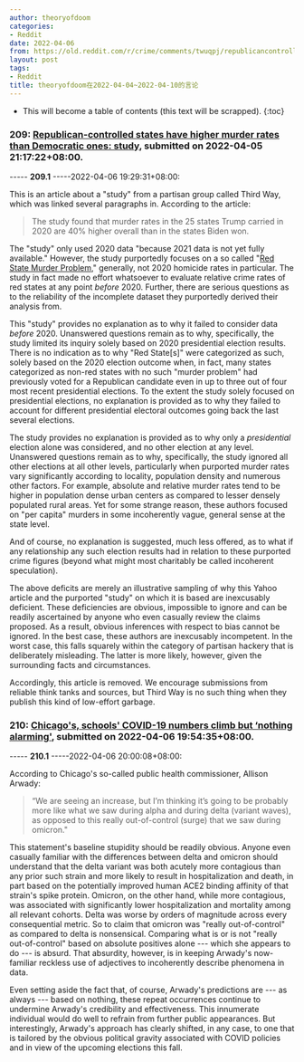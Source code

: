 ```yaml
---
author: theoryofdoom
categories:
- Reddit
date: 2022-04-06
from: https://old.reddit.com/r/crime/comments/twuqpj/republicancontrolled_states_have_higher_murder/
layout: post
tags:
- Reddit
title: theoryofdoom在2022-04-04~2022-04-10的言论
---
```


* This will become a table of contents (this text will be scrapped).
{:toc}

### 209: [Republican-controlled states have higher murder rates than Democratic ones: study](https://old.reddit.com/r/crime/comments/twuqpj/republicancontrolled_states_have_higher_murder/), submitted on 2022-04-05 21:17:22+08:00.

----- __209.1__ -----2022-04-06 19:29:31+08:00:

This is an article about a "study" from a partisan group called Third Way, which was linked several paragraphs in.  According to the article:

> The study found that murder rates in the 25 states Trump carried in 2020 are 40% higher overall than in the states Biden won. 

The "study" only used 2020 data "because 2021 data is not yet fully available."  However, the study purportedly focuses on a so called "[Red State Murder Problem](https://www.thirdway.org/report/the-red-state-murder-problem)," generally, not 2020 homicide rates in particular.  The study in fact made no effort whatsoever to evaluate relative crime rates of red states at any point *before* 2020. Further, there are serious questions as to the reliability of the incomplete dataset they purportedly derived their analysis from.  

This "study" provides no explanation as to why it failed to consider data *before* 2020. Unanswered questions remain as to why, specifically, the study limited its inquiry solely based on 2020 presidential election results.   There is no indication as to why "Red State[s]" were categorized as such, solely based on the 2020 election outcome when, in fact, many states categorized as non-red states with no such "murder problem" had previously voted for a Republican candidate even in up to three out of four most recent presidential elections.  To the extent the study solely focused on presidential elections, no explanation is provided as to why they failed to account for different presidential electoral outcomes going back the last several elections.  

The study provides no explanation is provided as to why only a *presidential* election alone was considered, and no other election at any level.  Unanswered questions remain as to why, specifically, the study ignored all other elections at all other levels, particularly when purported murder rates vary significantly according to locality, population density and numerous other factors.  For example, absolute and relative murder rates tend to be higher in population dense urban centers as compared to lesser densely populated rural areas.  Yet for some strange reason, these authors focused on "per capita" murders in some incoherently vague, general sense at the state level.  

And of course, no explanation is suggested, much less offered, as to what if any relationship any such election results had in relation to these purported crime figures (beyond what might most charitably be called incoherent speculation).  

The above deficits are merely an illustrative sampling of why this Yahoo article and the purported "study" on which it is based are inexcusably deficient.  These deficiencies are obvious, impossible to ignore and can be readily ascertained by anyone who even casually review the claims proposed.  As a result, obvious inferences with respect to bias cannot be ignored.  In the best case, these authors are inexcusably incompetent.  In the worst case, this falls squarely within the category of partisan hackery that is deliberately misleading.  The latter is more likely, however, given the surrounding facts and circumstances.  

Accordingly, this article is removed.  We encourage submissions from reliable think tanks and sources, but Third Way is no such thing when they publish this kind of low-effort garbage.

### 210: [Chicago's, schools' COVID-19 numbers climb but ‘nothing alarming'](https://old.reddit.com/r/CoronavirusIllinois/comments/txkfai/chicagos_schools_covid19_numbers_climb_but/), submitted on 2022-04-06 19:54:35+08:00.

----- __210.1__ -----2022-04-06 20:00:08+08:00:

According to Chicago's so-called public health commissioner, Allison Arwady: 

> “We are seeing an increase, but I’m thinking it’s going to be probably more like what we saw during alpha and during delta (variant waves), as opposed to this really out-of-control (surge) that we saw during omicron."

This statement's baseline stupidity should be readily obvious.  Anyone even casually familiar with the differences between delta and omicron should understand that the delta variant was both acutely more contagious than any prior such strain and more likely to result in hospitalization and death, in part based on the potentially improved human ACE2 binding affinity of that strain's spike protein.  Omicron, on the other hand, while more contagious, was associated with significantly lower hospitalization and mortality among all relevant cohorts.  Delta was worse by orders of magnitude across every consequential metric.  So to claim that omicron was "really out-of-control" as compared to delta is nonsensical.  Comparing what is or is not "really out-of-control" based on absolute positives alone --- which she appears to do --- is absurd.  That absurdity, however, is in keeping Arwady's now-familiar reckless use of adjectives to incoherently describe phenomena in data. 

Even setting aside the fact that, of course, Arwady's predictions are --- as always --- based on nothing, these repeat occurrences continue to undermine Arwady's credibility and effectiveness.  This innumerate individual would do well to refrain from further public appearances.  But interestingly, Arwady's approach has clearly shifted, in any case, to one that is tailored by the obvious political gravity associated with COVID policies and in view of the upcoming elections this fall.

